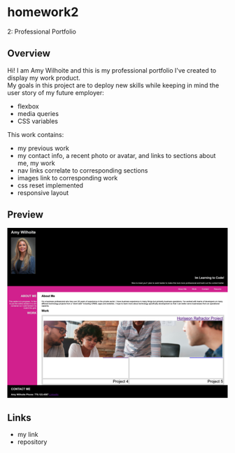 # homework2
2: Professional Portfolio

## Overview

Hi! I am Amy Wilhoite and this is my professional portfolio I've created to display my work product.
<BR>
My goals in this project are to deploy new skills while keeping in mind the user story of my future employer:
<BR>
* flexbox
* media queries 
* CSS variables 

This work contains:
* my previous work
* my contact info, a recent photo or avatar, and links to sections about me, my work
* nav links correlate to corresponding sections
* images link to corresponding work
* css reset implemented 
* responsive layout


## Preview
![Screenshot](./assets/Preview.png)

## Links
* my link
* repository